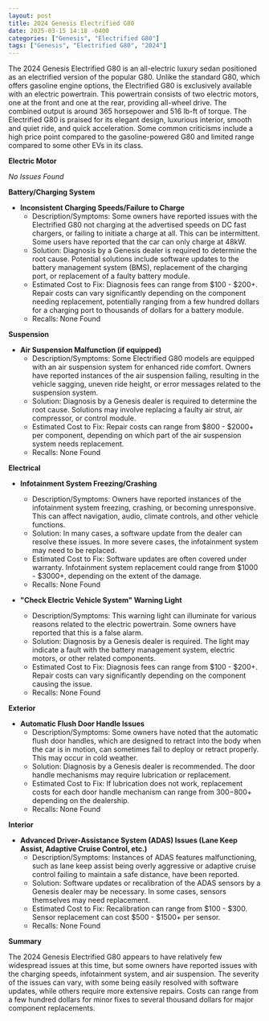 ```yaml
---
layout: post
title: 2024 Genesis Electrified G80
date: 2025-03-15 14:18 -0400
categories: ["Genesis", "Electrified G80"]
tags: ["Genesis", "Electrified G80", "2024"]
---
```

The 2024 Genesis Electrified G80 is an all-electric luxury sedan positioned as an electrified version of the popular G80. Unlike the standard G80, which offers gasoline engine options, the Electrified G80 is exclusively available with an electric powertrain. This powertrain consists of two electric motors, one at the front and one at the rear, providing all-wheel drive. The combined output is around 365 horsepower and 516 lb-ft of torque. The Electrified G80 is praised for its elegant design, luxurious interior, smooth and quiet ride, and quick acceleration. Some common criticisms include a high price point compared to the gasoline-powered G80 and limited range compared to some other EVs in its class.

**Electric Motor**

*No Issues Found*

**Battery/Charging System**

* **Inconsistent Charging Speeds/Failure to Charge**
    * Description/Symptoms: Some owners have reported issues with the Electrified G80 not charging at the advertised speeds on DC fast chargers, or failing to initiate a charge at all. This can be intermittent. Some users have reported that the car can only charge at 48kW.
    * Solution: Diagnosis by a Genesis dealer is required to determine the root cause. Potential solutions include software updates to the battery management system (BMS), replacement of the charging port, or replacement of a faulty battery module.
    * Estimated Cost to Fix: Diagnosis fees can range from $100 - $200+. Repair costs can vary significantly depending on the component needing replacement, potentially ranging from a few hundred dollars for a charging port to thousands of dollars for a battery module.
    * Recalls: None Found

**Suspension**

* **Air Suspension Malfunction (if equipped)**
    * Description/Symptoms: Some Electrified G80 models are equipped with an air suspension system for enhanced ride comfort. Owners have reported instances of the air suspension failing, resulting in the vehicle sagging, uneven ride height, or error messages related to the suspension system.
    * Solution: Diagnosis by a Genesis dealer is required to determine the root cause. Solutions may involve replacing a faulty air strut, air compressor, or control module.
    * Estimated Cost to Fix: Repair costs can range from $800 - $2000+ per component, depending on which part of the air suspension system needs replacement.
    * Recalls: None Found

**Electrical**

* **Infotainment System Freezing/Crashing**
    * Description/Symptoms: Owners have reported instances of the infotainment system freezing, crashing, or becoming unresponsive. This can affect navigation, audio, climate controls, and other vehicle functions.
    * Solution: In many cases, a software update from the dealer can resolve these issues. In more severe cases, the infotainment system may need to be replaced.
    * Estimated Cost to Fix: Software updates are often covered under warranty. Infotainment system replacement could range from $1000 - $3000+, depending on the extent of the damage.
    * Recalls: None Found

* **"Check Electric Vehicle System" Warning Light**
    * Description/Symptoms: This warning light can illuminate for various reasons related to the electric powertrain. Some owners have reported that this is a false alarm.
    * Solution: Diagnosis by a Genesis dealer is required. The light may indicate a fault with the battery management system, electric motors, or other related components.
    * Estimated Cost to Fix: Diagnosis fees can range from $100 - $200+. Repair costs can vary significantly depending on the component causing the issue.
    * Recalls: None Found

**Exterior**

* **Automatic Flush Door Handle Issues**
    * Description/Symptoms: Some owners have noted that the automatic flush door handles, which are designed to retract into the body when the car is in motion, can sometimes fail to deploy or retract properly. This may occur in cold weather.
    * Solution: Diagnosis by a Genesis dealer is recommended. The door handle mechanisms may require lubrication or replacement.
    * Estimated Cost to Fix: If lubrication does not work, replacement costs for each door handle mechanism can range from $300-$800+ depending on the dealership.
    * Recalls: None Found

**Interior**

* **Advanced Driver-Assistance System (ADAS) Issues (Lane Keep Assist, Adaptive Cruise Control, etc.)**
    * Description/Symptoms: Instances of ADAS features malfunctioning, such as lane keep assist being overly aggressive or adaptive cruise control failing to maintain a safe distance, have been reported.
    * Solution: Software updates or recalibration of the ADAS sensors by a Genesis dealer may be necessary. In some cases, sensors themselves may need replacement.
    * Estimated Cost to Fix: Recalibration can range from $100 - $300. Sensor replacement can cost $500 - $1500+ per sensor.
    * Recalls: None Found

**Summary**

The 2024 Genesis Electrified G80 appears to have relatively few widespread issues at this time, but some owners have reported issues with the charging speeds, infotainment system, and air suspension. The severity of the issues can vary, with some being easily resolved with software updates, while others require more extensive repairs. Costs can range from a few hundred dollars for minor fixes to several thousand dollars for major component replacements.


